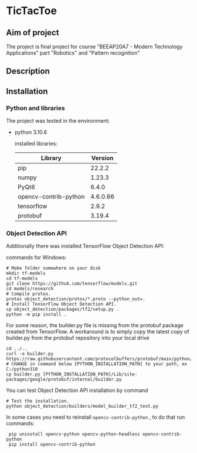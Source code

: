 # TicTacToe

## Aim of project
The project is final project for course "BEEAP20A7 - Modern Technology Applications" part "Robotics" and "Pattern recognition"

## Description

## Installation



### Python and libraries

The project was tested in the environment:

* python 3.10.6

	installed libraries:

	|Library | Version |
	|--------|---------|
	|pip |	22.2.2 |
	|numpy |	1.23.3 |
	|PyQt6 |	6.4.0 |
	|opencv-contrib-python |	4.6.0.66 |
	|tensorflow |	2.9.2 |
	|protobuf |	3.19.4 |

### Object Detection API

Additionally there was installed TensorFlow Object Detection API:

commands for Windows:

```
# Make folder somewhere on your disk
mkdir tf-models
cd tf-models
git clone https://github.com/tensorflow/models.git
cd models/research
# Compile protos.
protoc object_detection/protos/*.proto --python_out=.
# Install TensorFlow Object Detection API.
cp object_detection/packages/tf2/setup.py .
python -m pip install .
```

For some reason, the builder.py file is missing from the protobuf package created from TensorFlow. A workaround is to simply copy the latest copy of builder.py from the protobuf repository into your local drive

```
cd ../..
curl -o builder.py https://raw.githubusercontent.com/protocolbuffers/protobuf/main/python/google/protobuf/internal/builder.py
# CHANGE in command below [PYTHON_INSTALLATION_PATH] to your path, ex C:/python310
cp builder.py [PYTHON_INSTALLATION_PATH]/Lib/site-packages/google/protobuf/internal/builder.py
```

You can test Object Detection API installation by command

```
# Test the installation.
python object_detection/builders/model_builder_tf2_test.py
```

In some cases you need to reinstall ```opencv-contrib-python``` , to do that run commands:

```
 pip uninstall opencv-python opencv-python-headless opencv-contrib-python
 pip install opencv-contrib-python
```

